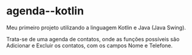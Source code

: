 # agenda--kotlin
Meu primeiro projeto utilizando a linguagem Kotlin e Java (Java Swing).

Trata-se de uma agenda de contatos, onde as funções possíveis são Adicionar e Excluir os contatos, com os campos Nome e Telefone.
